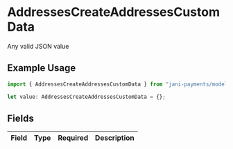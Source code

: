 # AddressesCreateAddressesCustomData

Any valid JSON value

## Example Usage

```typescript
import { AddressesCreateAddressesCustomData } from "jani-payments/models/operations";

let value: AddressesCreateAddressesCustomData = {};
```

## Fields

| Field       | Type        | Required    | Description |
| ----------- | ----------- | ----------- | ----------- |